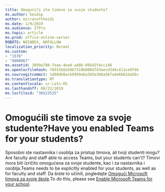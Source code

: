 ```yaml
---
title: Omogućili ste timove za svoje studente?
ms.author: heidip
author: microsoftheidi
ms.date: 1/9/2019
ms.audience: ITPro
ms.topic: article
ms.prod: office-online-server
ROBOTS: NOINDEX, NOFOLLOW
localization_priority: Normal
ms.custom:
- "1576"
- "9000067"
ms.assetid: 3899a788-feaa-4ea4-a40b-09542f4cc148
ms.openlocfilehash: f8931b8a59b7310b008d7d3aecd344c411ce97d4
ms.sourcegitcommit: 1d98db8acb9959aba3b5e308a567ade6b62da56c
ms.translationtype: MT
ms.contentlocale: sr-Latn-RS
ms.lasthandoff: 08/22/2019
ms.locfileid: "36523525"
---
```

# <a name="have-you-enabled-teams-for-your-students"></a><span data-ttu-id="26a3c-102">Omogućili ste timove za svoje studente?</span><span class="sxs-lookup"><span data-stu-id="26a3c-102">Have you enabled Teams for your students?</span></span>

<span data-ttu-id="26a3c-103">Sposobni ste nastavnika i osoblja za pristup timova, ali tvoji studenti mogu?</span><span class="sxs-lookup"><span data-stu-id="26a3c-103">Are faculty and staff able to access Teams, but your students can't?</span></span> <span data-ttu-id="26a3c-104">Timovi mora biti izričito omogućena za svoje studente, kao i za nastavnika i osoblja.</span><span class="sxs-lookup"><span data-stu-id="26a3c-104">Teams needs to be explicitly enabled for your students, as well as for faculty and staff.</span></span> <span data-ttu-id="26a3c-105">Da biste to učinili, pogledajte [Omogući Microsoft timova za svoje škole](https://docs.microsoft.com/education/get-started/enable-microsoft-teams).</span><span class="sxs-lookup"><span data-stu-id="26a3c-105">To do this, please see [Enable Microsoft Teams for your school](https://docs.microsoft.com/education/get-started/enable-microsoft-teams).</span></span>
  